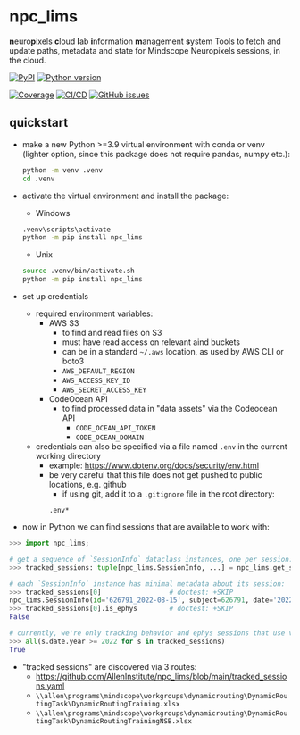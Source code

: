 # npc_lims

**n**euro**p**ixels **c**loud **l**ab **i**nformation **m**anagement **s**ystem
Tools to fetch and update paths, metadata and state for Mindscope Neuropixels sessions, in the cloud.

[![PyPI](https://img.shields.io/pypi/v/npc-lims.svg?label=PyPI&color=blue)](https://pypi.org/project/npc-lims/)
[![Python version](https://img.shields.io/pypi/pyversions/npc-lims)](https://pypi.org/project/npc-lims/)

[![Coverage](https://img.shields.io/codecov/c/github/alleninstitute/npc_lims?logo=codecov)](https://app.codecov.io/github/AllenInstitute/npc_lims)
[![CI/CD](https://img.shields.io/github/actions/workflow/status/alleninstitute/npc_lims/publish.yml?label=CI/CD&logo=github)](https://github.com/alleninstitute/npc_lims/actions/workflows/publish.yml)
[![GitHub
issues](https://img.shields.io/github/issues/alleninstitute/npc_lims?logo=github)](https://github.com/alleninstitute/npc_lims/issues)

## quickstart

- make a new Python >=3.9 virtual environment with conda or venv (lighter option, since this package does not require pandas, numpy etc.): 
  ```bash
  python -m venv .venv
  cd .venv
  ```
  
- activate the virtual environment and install the package:
  - Windows
  ```cmd
  .venv\scripts\activate
  python -m pip install npc_lims
  ```
  - Unix
  ```bash
  source .venv/bin/activate.sh
  python -m pip install npc_lims
  ```
- set up credentials
  - required environment variables:
    - AWS S3
      -  to find and read files on S3
      -  must have read access on relevant aind buckets
      -  can be in a standard `~/.aws` location, as used by AWS CLI or boto3
        - `AWS_DEFAULT_REGION`
        - `AWS_ACCESS_KEY_ID`
        - `AWS_SECRET_ACCESS_KEY`
    - CodeOcean API 
      - to find processed data in "data assets" via the Codeocean API
        - `CODE_OCEAN_API_TOKEN`
        - `CODE_OCEAN_DOMAIN`
  - credentials can also be specified via a file named `.env` in the current working directory
    - example: https://www.dotenv.org/docs/security/env.html
    - be very careful that this file does not get pushed to public locations, e.g. github   
      - if using git, add it to a `.gitignore` file in the root directory: 
      ```gitignore
      .env*
      ```
      
- now in Python we can find sessions that are available to work with:
```python
>>> import npc_lims;

# get a sequence of `SessionInfo` dataclass instances, one per session:
>>> tracked_sessions: tuple[npc_lims.SessionInfo, ...] = npc_lims.get_session_info()

# each `SessionInfo` instance has minimal metadata about its session:
>>> tracked_sessions[0]                 # doctest: +SKIP
npc_lims.SessionInfo(id='626791_2022-08-15', subject=626791, date='2022-08-15', idx=0, project='DRPilotSession', is_ephys=True, is_sync=True, allen_path=PosixUPath('//allen/programs/mindscope/workgroups/dynamicrouting/PilotEphys/Task 2 pilot/DRpilot_626791_20220815'))
>>> tracked_sessions[0].is_ephys        # doctest: +SKIP 
False

# currently, we're only tracking behavior and ephys sessions that use variants of https://github.com/samgale/DynamicRoutingTask/blob/main/TaskControl.py: 
>>> all(s.date.year >= 2022 for s in tracked_sessions)
True
```

- "tracked sessions" are discovered via 3 routes:
  - https://github.com/AllenInstitute/npc_lims/blob/main/tracked_sessions.yaml
  - `\\allen\programs\mindscope\workgroups\dynamicrouting\DynamicRoutingTask\DynamicRoutingTraining.xlsx`
  - `\\allen\programs\mindscope\workgroups\dynamicrouting\DynamicRoutingTask\DynamicRoutingTrainingNSB.xlsx`
